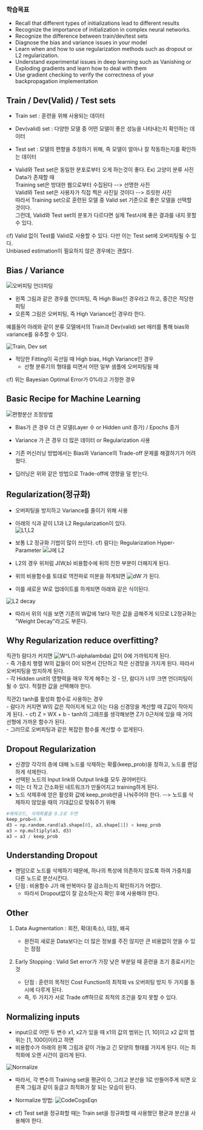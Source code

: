 ### 학습목표

- Recall that different types of initializations lead to different results  
- Recognize the importance of initialization in complex neural networks.  
- Recognize the difference between train/dev/test sets  
- Diagnose the bias and variance issues in your model  
- Learn when and how to use regularization methods such as dropout or L2 regularization.  
- Understand experimental issues in deep learning such as Vanishing or Exploding gradients and learn how to deal with them  
- Use gradient checking to verify the correctness of your backpropagation implementation  


## Train / Dev(Valid) / Test sets
  
- Train set : 훈련을 위해 사용되는 데이터  
- Dev(valid) set : 다양한 모델 중 어떤 모델이 좋은 성능을 나타내는지 확인하는 데이터  
- Test set : 모델의 편향을 추정하기 위해, 즉 모델이 얼마나 잘 작동하는지를 확인하는 데이터

- Valid와 Test set은 동일한 분포로부터 오게 하는것이 좋다.
Ex) 고양이 분류 사진 Data가 존재할 때  
Training set은 방대한 웹으로부터 수집된다 --> 선명한 사진  
Valid와 Test set은 사용자가 직접 찍은 사진일 것이다 --> 흐릿한 사진  
따라서 Training set으로 훈련된 모델 중 Valid set 기준으로 좋은 모델을 선택할 것이다.  
그런데, Valid와 Test set의 분포가 다르다면 실제 Test시에 좋은 결과를 내지 못할 수 있다.

cf) Valid 없이 Test를 Valid로 사용할 수 있다. 다만 이는 Test set에 오버피팅될 수 있다.  
Unbiased estimation이 필요하지 않은 경우에는 괜찮다.    
  
  


## Bias / Variance  


![오버피팅 언더피팅](https://user-images.githubusercontent.com/46666862/71639987-348c2280-2cc5-11ea-9035-a96f2e69c069.jpeg)

- 왼쪽 그림과 같은 경우를 언더피팅, 즉 High Bias인 경우라고 하고, 중간은 적당한 피팅  
- 오른쪽 그림은 오버피팅, 즉 High Variance인 경우라 한다.
  
예를들어 아래와 같이 분류 모델에서의 Train과 Dev(valid) set 에러를 통해 bias와 variance를 유추할 수 있다.

![Train, Dev set](https://user-images.githubusercontent.com/46666862/71639986-348c2280-2cc5-11ea-8693-064a8be00740.png)

- 적당한 Fitting이 곡선일 때 High bias, High Variance인 경우  
	- 선형 분류기의 형태를 띠면서 어떤 일부 샘플에 오버피팅될 때

cf) 위는 Bayesian Optimal Error가 0%라고 가정한 경우  


  
  
## Basic Recipe for Machine Learning

![편향분산 조정방법](https://user-images.githubusercontent.com/46666862/71640141-c4cb6700-2cc7-11ea-9832-eb1f3020e544.png)

- Bias가 큰 경우 더 큰 모델(Layer 수 or Hidden unit 증가) / Epochs 증가  
- Variance 가 큰 경우 더 많은 데이터 or Regularization 사용  

- 기존 머신러닝 방법에서는 Bias와 Variance의 Trade-off 문제를 해결하기가 어려웠다.  
- 딥러닝은 위와 같은 방법으로 Trade-off에 영향을 덜 받는다.  
  
  

## Regularization(정규화)  

- 오버피팅을 방지하고 Variance를 줄이기 위해 사용  
- 아래의 식과 같이 L1과 L2 Regularization이 있다.  
![L1,L2](https://user-images.githubusercontent.com/46666862/71641399-c94f4a00-2cde-11ea-8295-d77b3971ffd1.gif)

- 보통 L2 정규화 기법이 많이 쓰인다.  cf) 람다는 Regularization Hyper-Parameter
![J에 L2](https://user-images.githubusercontent.com/46666862/71641400-c94f4a00-2cde-11ea-93c9-935d9ff0c86f.gif)
- L2의 경우 위처럼 J(W,b) 비용함수에 뒤의 진한 부분이 더해지게 된다.

- 위의 비용함수를 토대로 역전파로 미분을 하게되면 ![dW](https://user-images.githubusercontent.com/46666862/71641505-88f0cb80-2ce0-11ea-88b4-4b9d14e6aebe.gif) 가 된다.

- 이를 새로운 W로 업데이트를 하게되면 아래와 같은 식이된다.  

![L2 decay](https://user-images.githubusercontent.com/46666862/71641504-88f0cb80-2ce0-11ea-86f7-dbeae906d01e.gif)

- 따라서 위의 식을 보면 기존의 W값에 1보다 작은 값을 곱해주게 되므로 L2정규화는 "Weight Decay"라고도 부른다.  

  
  
## Why Regularization reduce overfitting?

직관1) 람다가 커지면   ![W^L(1-alphalambda)](https://user-images.githubusercontent.com/46666862/71641535-ff8dc900-2ce0-11ea-8786-d63eba24c761.gif)  값이 0에 가까워지게 된다.  
	- 즉 가중치 행렬 W의 값들이 0이 되면서 간단하고 작은 신경망을 가지게 된다. 따라서 오버피팅을 방지하게 된다.  
	- 각 Hidden unit의 영향력을 매우 작게 해주는 것
	- 단, 람다가 너무 크면 언더피팅이 될 수 있다. 적절한 값을 선택해야 한다.
	 

직관2) tanh를 활성화 함수로 사용하는 경우  
	- 람다가 커지면 W의 값은 작아지게 되고 이는 다음 신경망을 계산할 때 Z값이 작아지게 된다.
	- cf) Z = WX + b
	- tanh의 그래프를 생각해보면 Z가 0근처에 있을 때 거의 선형에 가까운 함수가 된다.  
	- 그러므로 오버피팅과 같은 복잡한 함수를 계산할 수 없게된다.  
	
  	
  
  
## Dropout Regularization

- 신경망 각각의 층에 대해 노드를 삭제하는 확률(keep_prob)을 정하고, 노드를 랜덤하게 삭제한다.  
- 선택된 노드의 Input link와 Output link를 모두 끊어버린다.  
- 이는 더 작고 간소화된 네트워크가 만들어지고 training하게 된다.  
- 노드 삭제후에 얻은 활성화 값에 keep_prob만큼 나눠주어야 한다. --> 노드를 삭제하지 않았을 때의 기대값으로 맞춰주기 위해  

```python
#예제코드, 삭제확률을 0.2로 두면
keep_prob=0.8
d3 = np.random.rand(a3.shape[0], a3.shape[1]) < keep_prob
a3 = np.multiply(a3, d3)
a3 = a3 / keep_prob
```
  
  
## Understanding Dropout

- 랜덤으로 노드를 삭제하기 때문에, 하나의 특성에 의존하지 않도록 하여 가중치를 다른 노드로 분산시킨다.
- 단점 : 비용함수 J가 매 반복마다 잘 감소하는지 확인하기가 어렵다.
	- 따라서 Dropout없이 잘 감소하는지 확인 후에 사용해야 한다.
	
  
  
## Other

1) Data Augmentation : 회전, 확대(축소), 대칭, 왜곡
	- 완전히 새로운 Data보다는 더 많은 정보를 주진 않지만 큰 비용없이 얻을 수 있는 장점 

2) Early Stopping : Valid Set error가 가장 낮은 부분일 때 훈련을 조기 종료시키는 것
	- 단점 : 훈련의 목적인 Cost Function의 최적화 vs 오버피팅 방지 두 가지를 동시에 다루게 된다.  
	- 즉, 두 가지가 서로 Trade off하므로 최적의 조건을 찾지 못할 수 있다.


  
  
## Normalizing inputs

- input으로 어떤 두 변수 x1, x2가 있을 때 x1의 값의 범위는 [1, 10]이고 x2 값의 범위는 [1, 1000]이라고 하면  
- 비용함수가 아래의 왼쪽 그림과 같이 가늘고 긴 모양의 형태를 가지게 된다. 이는 최적화에 오랜 시간이 걸리게 된다.  

![Normalize](https://user-images.githubusercontent.com/46666862/71672539-a2197b00-2db9-11ea-9801-ccc8a528f34c.PNG)

- 따라서, 각 변수의 Training set을 평균이 0, 그리고 분산을 1로 만들어주게 되면 오른쪽 그림과 같이 둥글고 최적화가 잘 되는 모습이 된다.  

- Normalize 방법:  ![CodeCogsEqn](https://user-images.githubusercontent.com/46666862/71672945-a8f4bd80-2dba-11ea-8ec1-8f902ba19116.gif)  

- cf) Test set을 정규화할 때는 Train set을 정규화할 때 사용했던 평균과 분산을 사용해야 한다.  

